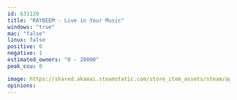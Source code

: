 ```yaml
---
id: 631120
title: "RAYBEEM - Live in Your Music"
windows: "true"
mac: "false"
linux: false
positive: 6
negative: 1
estimated_owners: "0 - 20000"
peak_ccu: 0

image: https://shared.akamai.steamstatic.com/store_item_assets/steam/apps/631120/header.jpg?t=1708477775
opinions:
---
```

